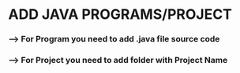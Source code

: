 # ADD JAVA PROGRAMS/PROJECT
### --> For Program you need to add .java file source code
### --> For Project you need to add folder with Project Name
